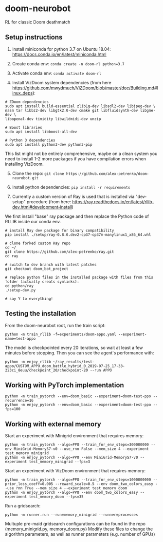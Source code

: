 # doom-neurobot
RL for classic Doom deathmatch

## Setup instructions

1) Install miniconda for python 3.7 on Ubuntu 18.04: https://docs.conda.io/en/latest/miniconda.html

2) Create conda env: `conda create -n doom-rl python=3.7`

3) Activate conda env: `conda activate doom-rl`

4) Install VizDoom system dependencies (from here https://github.com/mwydmuch/ViZDoom/blob/master/doc/Building.md#linux_deps):

```
# ZDoom dependencies
sudo apt install build-essential zlib1g-dev libsdl2-dev libjpeg-dev \
nasm tar libbz2-dev libgtk2.0-dev cmake git libfluidsynth-dev libgme-dev \
libopenal-dev timidity libwildmidi-dev unzip

# Boost libraries
sudo apt install libboost-all-dev

# Python 3 dependencies
sudo apt install python3-dev python3-pip
```

This list might not be entirely comprehensive, maybe on a clean system you need to install 1-2 more packages if you have compilation errors when installing VizDoom.

5) Clone the repo: `git clone https://github.com/alex-petrenko/doom-neurobot.git`

6) Install python dependencies: `pip install -r requirements`

7) Currently a custom version of Ray is used that is installed via "dev-setup" procedure (from here: https://ray.readthedocs.io/en/latest/rllib-dev.html#development-install)

We first install "base" ray package and then replace the Python code of RLLIB inside our conda env.

```
# install Ray dev package for binary compatibility
pip install ./setup/ray-0.8.0.dev2-cp37-cp37m-manylinux1_x86_64.whl

# clone forked custom Ray repo
cd ~/
git clone https://github.com/alex-petrenko/ray.git
cd ray

# switch to dev branch with latest patches
git checkout doom_bot_project

# replace python files in the installed package with files from this folder (actually creats symlinks):
cd python/ray
./setup-dev.py

# say Y to everything!
```

## Testing the installation

From the doom-neurobot root, run the train script:

```
python -m train_rllib -f=experiments/doom-appo.yaml --experiment-name=test-appo
```

The model is checkpointed every 20 iterations, so wait at least a few minutes before stopping. Then you can see the agent's performance with:

```
python -m enjoy_rllib ~/ray_results/test-appo/CUSTOM_APPO_doom_battle_hybrid_0_2019-07-25_17-33-223ci_8euu/checkpoint_20/checkpoint-20 --run APPO
```

## Working with PyTorch implementation

```
python -m train_pytorch --env=doom_basic --experiment=doom-test-ppo --recurrence=16
python -m enjoy_pytorch --env=doom_basic --experiment=doom-test-ppo --fps=100
```


## Working with external memory

Start an experiment with Minigrid environment that requires memory:

```
python -m train_pytorch --algo=PPO --train_for_env_steps=300000000 --env MiniGrid-MemoryS7-v0 --use_rnn False --mem_size 4 --experiment test_memory_minigrid
python -m enjoy_pytorch --algo=PPO --env MiniGrid-MemoryS7-v0 --experiment test_memory_minigrid --fps=3
```

Start an experiment with VizDoom environment that requires memory:

```
python -m train_pytorch --algo=PPO --train_for_env_steps=1000000000 --prior_loss_coeff=0.005 --reward_scale=0.5 --env doom_two_colors_easy --use_rnn True --mem_size 4 --experiment test_memory_doom
python -m enjoy_pytorch --algo=PPO --env doom_two_colors_easy --experiment test_memory_doom --fps=35

```

Run a gridsearch:

```
python -m runner.run --run=memory_minigrid --runner=processes
```

Multuple pre-maid gridsearch configurations can be found in the repo (memory_minigrid.py, memory_doom.py)
Modify these files to change the algorithm parameters, as well as runner parameters (e.g. number of GPUs)